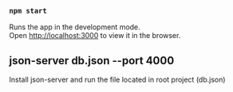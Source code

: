 ### `npm start`

Runs the app in the development mode.\
Open [http://localhost:3000](http://localhost:3000) to view it in the browser.

## json-server db.json --port 4000
Install json-server and run the file located in root project (db.json)
